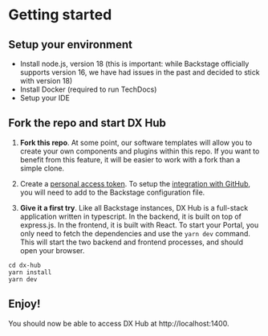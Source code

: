# Getting started

## Setup your environment

* Install node.js, version 18 (this is important: while Backstage officially supports version 16, we have had issues in the past and decided to stick with version 18)
* Install Docker (required to run TechDocs)
* Setup your IDE

## Fork the repo and start DX Hub

1. **Fork this repo**. At some point, our software templates will allow you to create your own components and plugins within this repo. If you want to benefit from this feature, it will be easier to work with a fork than a simple clone. 

2. Create a [personal access token](https://docs.github.com/en/authentication/keeping-your-account-and-data-secure/creating-a-personal-access-token). To setup the [integration with GitHub](https://backstage.io/docs/integrations/github/locations), you will need to add to the Backstage configuration file.

3. **Give it a first try**. Like all Backstage instances, DX Hub is a full-stack application written in typescript. In the backend, it is built on top of express.js. In the frontend, it is built with React. To start your Portal, you only need to fetch the dependencies and use the `yarn dev` command. This will start the two backend and frontend processes, and should open your browser.

```
cd dx-hub
yarn install
yarn dev
```

## Enjoy!

You should now be able to access DX Hub at http://localhost:1400.